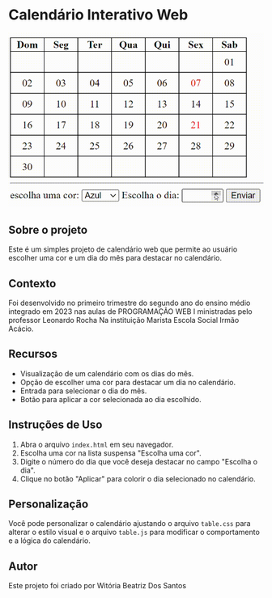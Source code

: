 
# Calendário Interativo Web


<img src="imgs/Funcionando.gif">

## Sobre o projeto 

Este é um simples projeto de calendário web que permite ao usuário escolher uma cor e um dia do mês para destacar no calendário.

## Contexto

Foi desenvolvido no primeiro trimestre do segundo ano do ensino médio integrado em 2023 nas aulas de PROGRAMAÇÃO WEB I ministradas pelo professor Leonardo Rocha Na instituição Marista Escola Social Irmão Acácio.

## Recursos

- Visualização de um calendário com os dias do mês.
- Opção de escolher uma cor para destacar um dia no calendário.
- Entrada para selecionar o dia do mês.
- Botão para aplicar a cor selecionada ao dia escolhido.

## Instruções de Uso

1. Abra o arquivo `index.html` em seu navegador.
2. Escolha uma cor na lista suspensa "Escolha uma cor".
3. Digite o número do dia que você deseja destacar no campo "Escolha o dia".
4. Clique no botão "Aplicar" para colorir o dia selecionado no calendário.

## Personalização

Você pode personalizar o calendário ajustando o arquivo `table.css` para alterar o estilo visual e o arquivo `table.js` para modificar o comportamento e a lógica do calendário.

## Autor
Este projeto foi criado por Witória Beatriz Dos Santos
